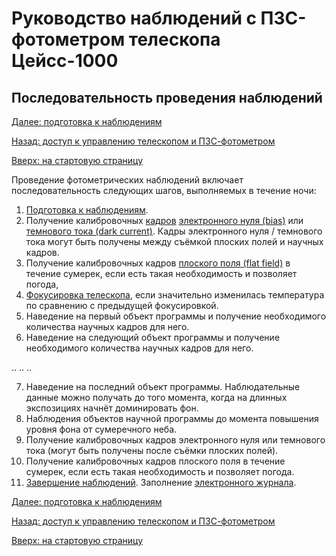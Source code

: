 # Руководство наблюдений с ПЗС-фотометром телескопа Цейсс-1000


## Последовательность проведения наблюдений


[Далее: подготовка к наблюдениям](Pre.md)

[Назад: доступ к управлению телескопом и ПЗС-фотометром](Access.md)

[Вверх: на стартовую страницу](index.md)

Проведение фотометрических наблюдений включает последовательность следующих шагов, выполняемых в течение ночи:

1. [Подготовка к наблюдениям](Pre.md).
2. Получение калибровочных [кадров](Expos.md) [электронного нуля (bias)](Bias.md) 
или [темнового тока (dark current)](dark.md). Кадры электронного нуля / темнового тока могут быть получены между съёмкой плоских полей и научных кадров.
3. Получение калибровочных кадров [плоского поля (flat field)](Flats.md) в течение сумерек, если есть такая необходимость и позволяет погода,
4. [Фокусировка телескопа](Focus.md), если значительно изменилась температура по сравнению с предыдущей фокусировкой.
5. Наведение на первый объект программы и получение необходимого количества научных кадров для него.
6. Наведение на следующий объект программы и получение необходимого количества научных кадров для него. 

.. .. ..

7. Наведение на последний объект программы. Наблюдательные данные можно получать до того момента, когда на длинных экспозициях начнёт доминировать фон.
8. Наблюдения объектов научной программы до момента повышения уровня фона от сумеречного неба.
9. Получение калибровочных кадров электронного нуля или темнового тока (могут быть получены после съёмки плоских полей).
10. Получение калибровочных кадров плоского поля в течение сумерек, если есть такая необходимость и позволяет  погода. 
11. [Завершение наблюдений](End.md). Заполнение [электронного журнала](Ej.md).
 

[Далее: подготовка к наблюдениям](Pre.md)

[Назад: доступ к управлению телескопом и ПЗС-фотометром](Access.md)

[Вверх: на стартовую страницу](index.md)